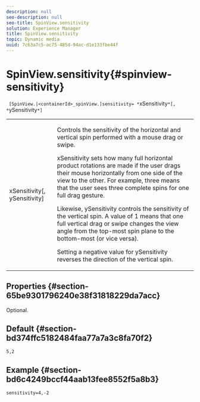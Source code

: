 ```yaml
---
description: null
seo-description: null
seo-title: SpinView.sensitivity
solution: Experience Manager
title: SpinView.sensitivity
topic: Dynamic media
uuid: 7c63a7c5-ac75-485d-94ac-d1e133fbe44f
---
```


# SpinView.sensitivity{#spinview-sensitivity}

 ` [SpinView.|<containerId>_spinView.]sensitivity= *`xSensitivity`*[, *`ySensitivity`*]`

<table id="table_18D47E7C6A2D4D68B94225CB621D5F7C"> 
 <tbody> 
  <tr> 
   <td colname="col1"> <p> <span class="codeph"><span class="varname"> xSensitivity</span>[, <span class="varname"> ySensitivity</span>]</span> </p> </td> 
   <td colname="col2"> <p> Controls the sensitivity of the horizontal and vertical spin performed with a mouse drag or swipe. </p> <p> <span class="codeph"> xSensitivity</span> sets how many full horizontal product rotations are made if the user drags their mouse horizontally from one side of the view to the other. For example, three means that the user sees three complete spins for one full drag gesture. </p> <p>Likewise, <span class="codeph"> ySensitivity</span> controls the sensitivity of the vertical spin. A value of 1 means that one full vertical drag or swipe changes the view angle from the top-most spin plane to the bottom-most (or vice versa). </p> <p>Setting a negative value for <span class="codeph"> ySensitivity</span> reverses the direction of the vertical spin. </p> </td> 
  </tr> 
 </tbody> 
</table>

## Properties {#section-65be9301796240e38f31818229da7acc}

Optional.

## Default {#section-bd374ffc5182484faa77a7a3c8fa70f2}

`5,2`

## Example {#section-bd6c4249bccf44aab13fee8552f5a8b3}

`sensitivity=4,-2` 
